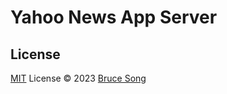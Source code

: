 # Yahoo News App Server

## License

[MIT](/LICENSE) License &copy; 2023 [Bruce Song](https://github.com/recallwei)
